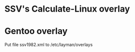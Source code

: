 SSV's Calculate-Linux overlay
=======

Gentoo overlay
=
Put file ssv1982.xml to /etc/layman/overlays
